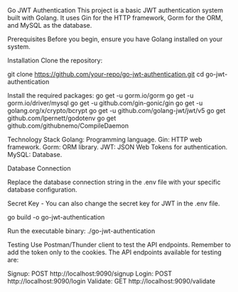 Go JWT Authentication
This project is a basic JWT authentication system built with Golang. It uses Gin for the HTTP framework, Gorm for the ORM, and MySQL as the database.

Prerequisites
Before you begin, ensure you have Golang installed on your system.

Installation
Clone the repository:

git clone https://github.com/your-repo/go-jwt-authentication.git
cd go-jwt-authentication

Install the required packages:
go get -u gorm.io/gorm
go get -u gorm.io/driver/mysql
go get -u github.com/gin-gonic/gin
go get -u golang.org/x/crypto/bcrypt
go get -u github.com/golang-jwt/jwt/v5
go get github.com/lpernett/godotenv
go get github.com/githubnemo/CompileDaemon

Technology Stack
Golang: Programming language.
Gin: HTTP web framework.
Gorm: ORM library.
JWT: JSON Web Tokens for authentication.
MySQL: Database.

Database Connection

Replace the database connection string in the .env file with your specific database configuration.

Secret Key - You can also change the secret key for JWT in the .env file.


go build -o go-jwt-authentication

Run the executable binary:
./go-jwt-authentication

Testing
Use Postman/Thunder client to test the API endpoints. Remember to add the token only to the cookies. The API endpoints available for testing are:

Signup: POST http://localhost:9090/signup
Login: POST http://localhost:9090/login
Validate: GET http://localhost:9090/validate

